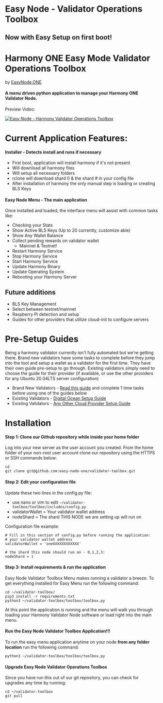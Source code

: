 # Easy Node - Validator Operations Toolbox
## Now with Easy Setup on first boot!

# Harmony ONE Easy Mode Validator Operations Toolbox 
by [EasyNode.ONE](http://EasyNode.ONE "EasyNode.ONE")

#### A menu driven python application to manage your Harmony ONE Validator Node.
Preview Video:

[![Easy Node - Harmony Validator Operations Toolbox](http://img.youtube.com/vi/ydvMXFDrHwg/0.jpg)](http://www.youtube.com/watch?v=ydvMXFDrHwg "Easy Node - Harmony Validator Operations Toolbox")

# Current Application Features:
#### Installer - Detects install and runs if necessary
- First boot, application will install harmony if it's not present
- Will download all harmony files
- Will setup all necessary folders
- rclone will download shard 0 & the shard # in your config file
- After installation of harmony the only manual step is loading or creating BLS Keys

#### Easy Node Menu - The main application
Once installed and loaded, the interface menu will assist with common tasks like:

- Checking your Stats
- Show Active BLS Keys (Up to 20 currently, customize able)
- Show Any Wallet Balance
- Collect pending rewards on validator wallet
	- Mainnet & Testnet!
- Restart Harmony Service
- Stop Harmony Service
- Start Harmony Service
- Update Harmony Binary
- Update Operating System
- Rebooting your Harmony Server

## Future additions
- BLS Key Management
- Select between testnet/mainnet
- Raspberry Pi detection and setup
- Guides for other providers that utilize cloud-init to configure servers

# Pre-Setup Guides
Being a harmony validator currently isn't fully automated but we're getting there. Brand new validators have some tasks to complete before they jump into the tool and setup a wallet as a validator for the first time. They have their own guide pre-setup to go through. Existing validators simply need to choose the guide for their provider (if available, or use the other providers for any Ubuntu 20.04LTS server configuration)

- Brand New Validators - [Read this guide](https://github.com/easy-node-one/validator-toolbox/blob/docs/new_validators "Read this guide") and complete 1 time tasks before using one of the guides below
- Existing Validators - [Digital Ocean Setup Guide](https://github.com/easy-node-one/validator-toolbox/blob/docs/digital_ocean "Digital Ocean Setup Guide")
- Existing Validators - [Any Other Cloud Provider Setup Guide](https://github.com/easy-node-one/validator-toolbox/blob/docs/other_provider "Other Providers")

# Installation
#### Step 1: Clone our Github repository while inside your home folder
Log into your new server as the user account you created. From the home folder of your non-root user account clone our repository using the HTTPS or SSH commands below:

	cd
	git clone git@github.com:easy-node-one/validator-toolbox.git
	
#### Step 2: Edit your configuration file
Update these two lines in the config.py file:
- use nano or vim to edit `~/validator-toolbox/toolbox/includes/config.py`
- validatorWallet = Your validator wallet address
- nodeShard = The shard THIS NODE we are setting up will run on

Configuration file example:

	# Fill in this section of config.py before running the application:
	# your validator wallet address
	validatorWallet = 'oneXXXXXXXXXXXX'

	# the shard this node should run on - 0,1,2,3:
	nodeShard = 1

#### Step 3: Install requirements & run the application
Easy Node Validator Toolbox Menu makes running a validator a breeze. To get everything installed for Easy Menu run the following command:

	cd ~/validator-toolbox/
	pip3 install -r requirements.txt
	python3 ~/validator-toolbox/toolbox/toolbox.py

At this point the application is running and the menu will walk you through loading your Harmony Validator Node software or load right into the main menu.

#### Run the Easy Node Validator Toolbox Application!!!
To run the easy menu application anytime on your node **from any folder location** run the following command:

	python3 ~/validator-toolbox/toolbox/toolbox.py

#### Upgrade Easy Node Validator Operations Toolbox
Since you have run this out of our git repository, you can check for upgrades any time by running:

	cd ~/validator-toolbox
	git pull
